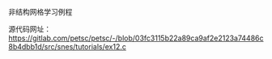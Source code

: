 非结构网格学习例程

源代码网址：https://gitlab.com/petsc/petsc/-/blob/03fc3115b22a89ca9af2e2123a74486c8b4dbb1d/src/snes/tutorials/ex12.c